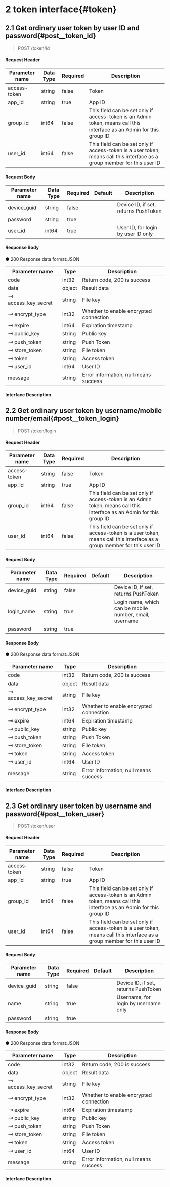# 2 token interface{#token}

## 2.1 Get ordinary user token by user ID and password{#post__token_id}

> POST /token/id

#### Request Header
|  Parameter name |  Data Type | Required |  Description |
|  ------ |  ------ |  ------ |  ------ |
| access-token | string | false | Token |
| app_id | string | true | App ID |
| group_id | int64 | false | This field can be set only if access-token is an Admin token, means call this interface as an Admin for this group ID |
| user_id | int64 | false | This field can be set only if access-token is a user token, means call this interface as a group member for this user ID |

#### Request Body
|  Parameter name |  Data Type | Required  |  Default |  Description |
|  ------ |  ------ |  ------ |  ------ |  ------ |
| device_guid | string | false |  | Device ID, if set, returns PushToken |
| password | string | true |  |  |
| user_id | int64 | true |  | User ID, for login by user ID only |

#### Response Body
● 200 Response data format:JSON

|  Parameter name |  Type |  Description |
|  ------ |  ------ |  ------ |
| code | int32 | Return code, 200 is success |
| data | object | Result data |
|⇥ access_key_secret | string | File key |
|⇥ encrypt_type | int32 | Whether to enable encrypted connection |
|⇥ expire | int64 | Expiration timestamp |
|⇥ public_key | string | Public key |
|⇥ push_token | string | Push Token |
|⇥ store_token | string | File token |
|⇥ token | string | Access token |
|⇥ user_id | int64 | User ID |
| message | string | Error information, null means success |
#### Interface Description
> 

## 2.2 Get ordinary user token by username/mobile number/email{#post__token_login}

> POST /token/login

#### Request Header
|  Parameter name |  Data Type | Required |  Description |
|  ------ |  ------ |  ------ |  ------ |
| access-token | string | false | Token |
| app_id | string | true | App ID |
| group_id | int64 | false | This field can be set only if access-token is an Admin token, means call this interface as an Admin for this group ID |
| user_id | int64 | false | This field can be set only if access-token is a user token, means call this interface as a group member for this user ID |

#### Request Body
|  Parameter name |  Data Type | Required  |  Default |  Description |
|  ------ |  ------ |  ------ |  ------ |  ------ |
| device_guid | string | false |  | Device ID, if set, returns PushToken |
| login_name | string | true |  | Login name, which can be mobile number, email, username |
| password | string | true |  |  |

#### Response Body
● 200 Response data format:JSON

|  Parameter name |  Type |  Description |
|  ------ |  ------ |  ------ |
| code | int32 | Return code, 200 is success |
| data | object | Result data |
|⇥ access_key_secret | string | File key |
|⇥ encrypt_type | int32 | Whether to enable encrypted connection |
|⇥ expire | int64 | Expiration timestamp |
|⇥ public_key | string | Public key |
|⇥ push_token | string | Push Token |
|⇥ store_token | string | File token |
|⇥ token | string | Access token |
|⇥ user_id | int64 | User ID |
| message | string | Error information, null means success |
#### Interface Description
> 

## 2.3 Get ordinary user token by username and password{#post__token_user}

> POST /token/user

#### Request Header
|  Parameter name |  Data Type | Required |  Description |
|  ------ |  ------ |  ------ |  ------ |
| access-token | string | false | Token |
| app_id | string | true | App ID |
| group_id | int64 | false | This field can be set only if access-token is an Admin token, means call this interface as an Admin for this group ID |
| user_id | int64 | false | This field can be set only if access-token is a user token, means call this interface as a group member for this user ID |

#### Request Body
|  Parameter name |  Data Type | Required  |  Default |  Description |
|  ------ |  ------ |  ------ |  ------ |  ------ |
| device_guid | string | false |  | Device ID, if set, returns PushToken |
| name | string | true |  | Username, for login by username only |
| password | string | true |  |  |

#### Response Body
● 200 Response data format:JSON

|  Parameter name |  Type |  Description |
|  ------ |  ------ |  ------ |
| code | int32 | Return code, 200 is success |
| data | object | Result data |
|⇥ access_key_secret | string | File key |
|⇥ encrypt_type | int32 | Whether to enable encrypted connection |
|⇥ expire | int64 | Expiration timestamp |
|⇥ public_key | string | Public key |
|⇥ push_token | string | Push Token |
|⇥ store_token | string | File token |
|⇥ token | string | Access token |
|⇥ user_id | int64 | User ID |
| message | string | Error information, null means success |
#### Interface Description
> 


